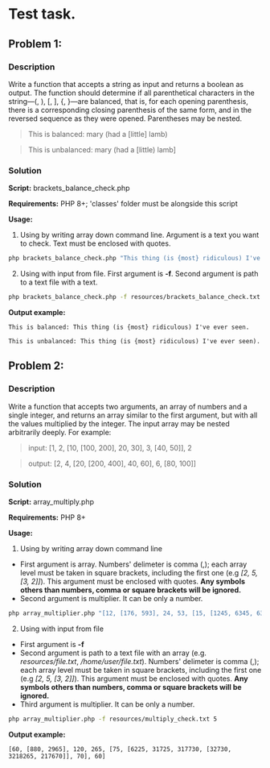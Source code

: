 # Test task.

## Problem 1:

### Description

Write a function that accepts a string as input and returns a boolean as output. The function should determine if all parenthetical characters in the string—(, ), [, ], {, }—are balanced, that is, for each opening parenthesis, there is a corresponding closing parenthesis of the same form, and in the reversed sequence as they were opened. Parentheses may be nested.

> This is balanced: mary (had a [little] lamb)

> This is unbalanced: mary (had a [little) lamb]

### Solution

**Script:** brackets_balance_check.php

**Requirements:** PHP 8+; 'classes' folder must be alongside this script

**Usage:**

1) Using by writing array down command line. Argument is a text you want to check. Text must be enclosed with quotes.

```bash
php brackets_balance_check.php "This thing (is {most} ridiculous) I've ever seen."
```

2) Using with input from file. First argument is **-f**. Second argument is path to a text file with a text.

```bash
php brackets_balance_check.php -f resources/brackets_balance_check.txt
```

**Output example:**

```
This is balanced: This thing (is {most} ridiculous) I've ever seen.
```
```
This is unbalanced: This thing (is {most} ridiculous) I've ever seen).
```

## Problem 2:

### Description

Write a function that accepts two arguments, an array of numbers and a single integer, and returns an array similar to the first argument, but with all the values multiplied by the integer. The input array may be nested arbitrarily deeply. For example:

> input: [1, 2, [10, [100, 200], 20, 30], 3, [40, 50]], 2

> output: [2, 4, [20, [200, 400], 40, 60], 6, [80, 100]]

### Solution

**Script:** array_multiply.php

**Requirements:** PHP 8+

**Usage:**

1) Using by writing array down command line
- First argument is array. Numbers' delimeter is comma (,); each array level must be taken in square brackets, including the first one (e.g *[2, 5, [3, 2]]*). This argument must be enclosed with quotes. **Any symbols others than numbers, comma or square brackets will be ignored.**
- Second argument is multiplier. It can be only a number.

```bash
php array_multiplier.php "[12, [176, 593], 24, 53, [15, [1245, 6345, 63546, [6546, 643653, 43534]], 14], 18]" 2
```

2) Using with input from file
- First argument is **-f**
- Second argument is path to a text file with an array (e.g. *resources/file.txt*, */home/user/file.txt*). Numbers' delimeter is comma (,); each array level must be taken in square brackets, including the first one (e.g *[2, 5, [3, 2]]*). This argument must be enclosed with quotes. **Any symbols others than numbers, comma or square brackets will be ignored.**
- Third argument is multiplier. It can be only a number.
```bash
php array_multiplier.php -f resources/multiply_check.txt 5
```

**Output example:**

```
[60, [880, 2965], 120, 265, [75, [6225, 31725, 317730, [32730, 3218265, 217670]], 70], 60]

```
